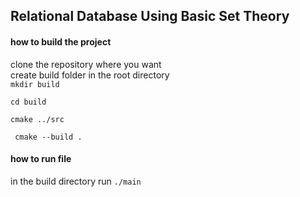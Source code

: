 ## Relational Database Using Basic Set Theory

#### how to build the project
clone the repository where you want <br>
create build folder in the root directory<br>
``` mkdir build ```

``` cd build ```

``` cmake ../src  ```

``` cmake --build .```

#### how to run file
in the build directory run
``` ./main ```
